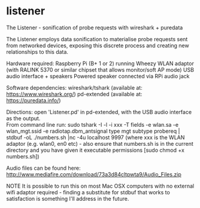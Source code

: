 # listener
The Listener - sonification of probe requests with wireshark + puredata

The Listener employs data sonification to materialise probe requests sent from networked devices, exposing this discrete process and creating new relationships to this data.

Hardware required:
Raspberry Pi (B+ 1 or 2) running Wheezy
WLAN adaptor (with RALINK 5370 or similar chipset that allows monitor/soft AP mode)
USB audio interface + speakers
Powered speaker connected via RPi audio jack

Software dependencies:
wireshark/tshark (available at: https://www.wireshark.org/)
pd-extended (available at: https://puredata.info/)

Directions: open 'Listener.pd' in pd-extended, with the USB audio interface as the output.  
From command line run: sudo tshark -I -l -i xxx -T fields -e wlan.sa -e wlan_mgt.ssid -e radiotap.dbm_antsignal type mgt subtype probereq | stdbuf -oL ./numbers.sh |nc -4u localhost 9997
(where xxx is the WLAN adaptor (e.g. wlan0, en0 etc) - also ensure that numbers.sh is in the current directory and you have given it executable permissions [sudo chmod +x numbers.sh])

Audio files can be found here: http://www.mediafire.com/download/73a3d84cltpwta9/Audio_Files.zip

NOTE
It is possible to run this on most Mac OSX computers with no external wifi adaptor required - finding a substitute for stdbuf that works to satisfaction is something I'll address in the future.
